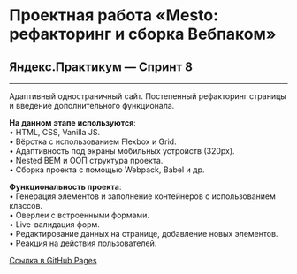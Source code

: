 # Проектная работа «Mesto: рефакторинг и сборка Вебпаком»
## Яндекс.Практикум — Спринт 8
------
Адаптивный одностраничный сайт. Постепенный рефакторинг страницы и введение дополнительного функционала.

**На данном этапе используются**:\
• HTML, CSS, Vanilla JS.\
• Вёрстка с использованием Flexbox и Grid.\
• Адаптивность под экраны мобильных устройств (320px).\
• Nested BEM и ООП структура проекта.\
• Сборка проекта с помощью Webpack, Babel и др.



**Функциональность проекта**:\
• Генерация элементов и заполнение контейнеров с использованием классов.\
• Оверлеи c встроенными формами.\
• Live-валидация форм.\
• Редактирование данных на странице, добавление новых элементов.\
• Реакция на действия пользователей.


[Ссылка в GitHub Pages](https://mmpotapov.github.io/mesto/)
